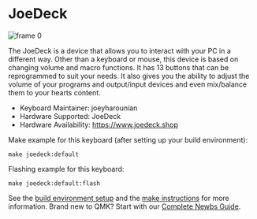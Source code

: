 # JoeDeck

![frame 0](https://user-images.githubusercontent.com/37491092/183949934-68444ba2-70cf-43f9-bd4f-19fba770f38f.png)

The JoeDeck is a device that allows you to interact with your PC in a different way. Other than a keyboard or mouse, this device is based on changing volume and macro functions. It has 13 buttons that can be reprogrammed to suit your needs. It also gives you the ability to adjust the volume of your programs and output/input devices and even mix/balance them to your hearts content.

-   Keyboard Maintainer: joeyharounian
-   Hardware Supported: JoeDeck
-   Hardware Availability: https://www.joedeck.shop

Make example for this keyboard (after setting up your build environment):

    make joedeck:default
    
Flashing example for this keyboard:

    make joedeck:default:flash
    
See the [build environment setup](https://docs.qmk.fm/#/getting_started_build_tools) and the [make instructions](https://docs.qmk.fm/#/getting_started_make_guide) for more information. Brand new to QMK? Start with our [Complete Newbs Guide](https://docs.qmk.fm/#/newbs).

